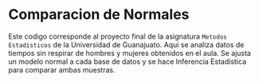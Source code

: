 # Comparacion de Normales

Este codigo corresponde al proyecto final de la asignatura `Metodos Estadisticos` de la Universidad de Guanajuato. Aqui se analiza 
datos de tiempos sin respirar de hombres y mujeres obtenidos en el aula. Se ajusta un modelo normal a cada base de datos y se hace 
Inferencia Estadistica para comparar ambas muestras. 
